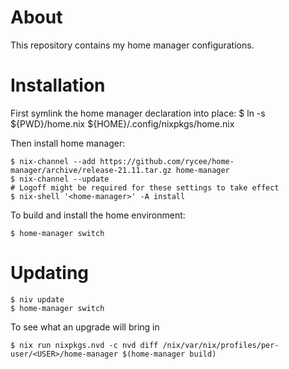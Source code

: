 # About

This repository contains my home manager configurations.

# Installation

First symlink the home manager declaration into place:
    $ ln -s ${PWD}/home.nix ${HOME}/.config/nixpkgs/home.nix

Then install home manager:

    $ nix-channel --add https://github.com/rycee/home-manager/archive/release-21.11.tar.gz home-manager
    $ nix-channel --update
    # Logoff might be required for these settings to take effect
    $ nix-shell '<home-manager>' -A install

To build and install the home environment:

    $ home-manager switch

# Updating

    $ niv update
    $ home-manager switch

To see what an upgrade will bring in

    $ nix run nixpkgs.nvd -c nvd diff /nix/var/nix/profiles/per-user/<USER>/home-manager $(home-manager build)
